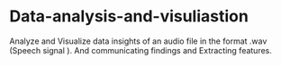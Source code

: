 # Data-analysis-and-visuliastion
Analyze and  Visualize data insights of an audio file in the format .wav (Speech signal ). And communicating findings and Extracting features.
